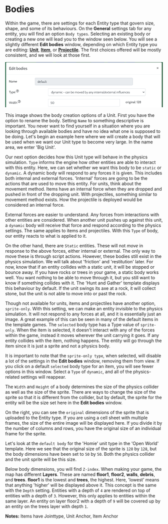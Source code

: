 # Bodies

Within the game, there are settings for each Entity type that govern size, shape, and some of its behaviours. On the **General** settings tab for any entity, you will find an option ```Body types```. Selecting an existing body or creating a new one will lead you to the window seen below. You will see a slightly different **Edit bodies** window, depending on which Entity type you are editing: **[Unit](../entity-types/unit.md)**, **[Item](../entity-types/item.md)**, or **[Projectile](../entity-types/projectile.md)**. The first choices offered will be mostly consistent, and we will look at those first.

![Edit bodies window](/img/bodies/edit_bodies_top_half.png)

This image shows the body creation options of a Unit. First you have the option to rename the body. Setting ```Name``` to something descriptive is important. You never want to find yourself in a situation where you are looking through available bodies and have no idea what one is supposed to be doing. Let's begin an example here where we will create a body that will be used when we want our Unit type to become very large. In the name area, we enter 'Big Unit'.

Our next option decides how this Unit type will behave in the physics simulation. ```Type``` informs the engine how other entities are able to interact with this entity. Here, we can set whether we want this body to be ```static``` or ```dynamic```. A dynamic body will respond to any forces it is given. This includes both internal and external forces. 'Internal' forces are going to be the actions that are used to move this entity. For units, think about the movement method. Items have an internal force when they are dropped and pushed in front of the dropping unit. With projectiles, something similar to movement method exists. How the projectile is deployed would be considered an internal force.

External forces are easier to understand. Any forces from interactions with other entities are considered. When another unit pushes up against this unit, a ```dynamic``` body will receive that force and respond according to the physics settings. The same applies to items and projectiles. With this ```Type``` of body, our entity reacts to what is applied to it.

On the other hand, there are ```Static``` entities. These will not *move* in response to the above forces, either internal or external. The only way to move these is through script actions. However, these bodies still exist in the physics simulation. We will talk about 'friction' and 'restitution' later. For now, know that if an entity collides with a static unit, it will be stopped or bounce away. If you have rocks or trees in your game, a static body works well. You want nothing to be able to move through it, but you still want to know if something collides with it. The 'Hunt and Gather' template displays this behaviour by default. If the unit swings its axe at a rock, it will collect stone, but the unit is not able to move into or past the rock.

Though not available for units, items and projectiles have another option, ```sprite-only```. With this setting, we can make an entity invisible to the physics simulation. It will not respond to any forces at all, and it is essentially just an image. A great example of this can be seen in many of the default items in the template games. The ```selected``` body type has a Type value of ```sprite-only```. When the item is selected, it doesn't interact with any of the forces within the game, instead it moves wherever the unit carrying it goes. If any entity collides with the item, nothing happens. The entity will go through the item since it is just a sprite and not a physics body.

It is important to note that the ```sprite-only type```, when selected, will disable a lot of the settings in the **Edit bodies** window, removing them from view. If you click on a default ```selected``` body type for an item, you will see fewer options in this window. Select a ```Type``` of ```dynamic```, and all of the physics-related settings will reappear.

The ```Width``` and ```Height``` of a body determines the size of the physics collider as well as the size of the sprite. There are ways to change the size of the sprite so that it is different from the collider, but by default, the sprite for the entity will be the size set here in the **Edit bodies** window.

On the right, you can see the ```original``` dimensions of the sprite that is uploaded to the Entity type. If you are using a cell sheet with multiple frames, the size of the entire image will be displayed here. If you divide it by the number of columns and rows, you have the original size of an individual frame for the sprite.

Let's look at the ```default body``` for the 'Homie' unit type in the 'Open World' template. Here we see that the original size of the sprite is ```128``` by ```128```, but the body dimensions have been set to ```50``` by ```50```. Both the physics collider and the unit sprite will be this size.

Below body dimensions, you will find ```Z-index```. When making your game, the map has different **Layers**. These are named **floor1**, **floor2**, **walls**, **debris**, and **trees**. **floor1** is the lowest and **trees**, the highest. Here, 'lowest' means that anything 'higher' will be displayed above it. This concept is the same with the ```Depth``` setting. Entities with a depth of ```4``` are rendered on top of entities with a depth of ```3```. However, this only applies to entities within the same layer. An entity on layer floor2 with a depth of ```9``` will be covered up by an entity on the trees layer with depth ```1```.

**Notes:** Items have Jointtype, Unit Anchor, Item Anchor






